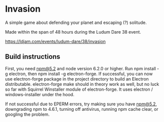 # Invasion

A simple game about defending your planet and escaping (?) solitude.

Made within the span of 48 hours during the Ludum Dare 38 event.

https://ldjam.com/events/ludum-dare/38/invasion


## Build instructions

First, you need npm@5.2 and node version 6.2.0 or higher.
Run npm install -g electron, then npm install -g electron-forge. If successful, you can now use electron-forge package in the project directory to build an Electron distributable. electron-forge make should in theory work as well, but no luck so far with Squirrel Winstaller module of electron-forge. It uses electron / windows-installer under the hood.

If not successful due to EPERM errors, try making sure you have npm@5.2, downgrading npm to 4.6.1, turning off antivirus, running npm cache clear, or googling the problem.
